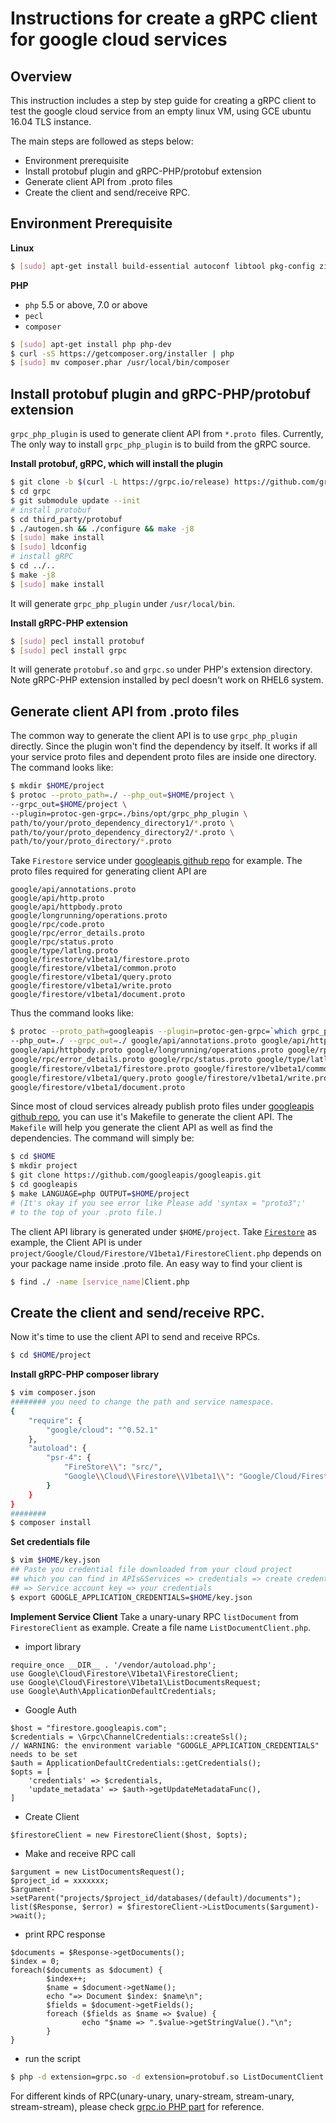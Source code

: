 # Instructions for create a gRPC client for google cloud services

## Overview

This instruction includes a step by step guide for creating a gRPC client to test the google cloud service from an empty
linux VM, using GCE ubuntu 16.04 TLS instance.

The main steps are followed as steps below:

- Environment prerequisite
- Install protobuf plugin and gRPC-PHP/protobuf extension
- Generate client API from .proto files
- Create the client and send/receive RPC.

## Environment Prerequisite

**Linux**

```sh
$ [sudo] apt-get install build-essential autoconf libtool pkg-config zip unzip zlib1g-dev
```

**PHP**

* `php` 5.5 or above, 7.0 or above
* `pecl`
* `composer`

```sh
$ [sudo] apt-get install php php-dev
$ curl -sS https://getcomposer.org/installer | php
$ [sudo] mv composer.phar /usr/local/bin/composer
```

## Install protobuf plugin and gRPC-PHP/protobuf extension

`grpc_php_plugin` is used to generate client API from `*.proto `files. Currently, The only way to
install `grpc_php_plugin` is to build from the gRPC source.

**Install protobuf, gRPC, which will install the plugin**

```sh
$ git clone -b $(curl -L https://grpc.io/release) https://github.com/grpc/grpc
$ cd grpc
$ git submodule update --init
# install protobuf
$ cd third_party/protobuf
$ ./autogen.sh && ./configure && make -j8
$ [sudo] make install
$ [sudo] ldconfig
# install gRPC
$ cd ../..
$ make -j8
$ [sudo] make install
```

It will generate `grpc_php_plugin` under `/usr/local/bin`.

**Install gRPC-PHP extension**

```sh
$ [sudo] pecl install protobuf
$ [sudo] pecl install grpc
```

It will generate `protobuf.so` and `grpc.so` under PHP's extension directory. Note gRPC-PHP extension installed by pecl
doesn't work on RHEL6 system.

## Generate client API from .proto files

The common way to generate the client API is to use `grpc_php_plugin` directly. Since the plugin won't find the
dependency by itself. It works if all your service proto files and dependent proto files are inside one directory. The
command looks like:

```sh
$ mkdir $HOME/project
$ protoc --proto_path=./ --php_out=$HOME/project \  
--grpc_out=$HOME/project \
--plugin=protoc-gen-grpc=./bins/opt/grpc_php_plugin \
path/to/your/proto_dependency_directory1/*.proto \
path/to/your/proto_dependency_directory2/*.proto \
path/to/your/proto_directory/*.proto

```

Take `Firestore` service under [googleapis github repo](https://github.com/googleapis/googleapis)
for example. The proto files required for generating client API are

```
google/api/annotations.proto
google/api/http.proto
google/api/httpbody.proto
google/longrunning/operations.proto
google/rpc/code.proto
google/rpc/error_details.proto
google/rpc/status.proto
google/type/latlng.proto
google/firestore/v1beta1/firestore.proto
google/firestore/v1beta1/common.proto
google/firestore/v1beta1/query.proto
google/firestore/v1beta1/write.proto
google/firestore/v1beta1/document.proto
```

Thus the command looks like:

```sh
$ protoc --proto_path=googleapis --plugin=protoc-gen-grpc=`which grpc_php_plugin` \
--php_out=./ --grpc_out=./ google/api/annotations.proto google/api/http.proto \
google/api/httpbody.proto google/longrunning/operations.proto google/rpc/code.proto \
google/rpc/error_details.proto google/rpc/status.proto google/type/latlng.proto \
google/firestore/v1beta1/firestore.proto google/firestore/v1beta1/common.proto \
google/firestore/v1beta1/query.proto google/firestore/v1beta1/write.proto \
google/firestore/v1beta1/document.proto
```

Since most of cloud services already publish proto files under
[googleapis github repo](https://github.com/googleapis/googleapis), you can use it's Makefile to generate the client
API. The `Makefile` will help you generate the client API as well as find the dependencies. The command will simply be:

```sh
$ cd $HOME
$ mkdir project
$ git clone https://github.com/googleapis/googleapis.git
$ cd googleapis
$ make LANGUAGE=php OUTPUT=$HOME/project
# (It's okay if you see error like Please add 'syntax = "proto3";' 
# to the top of your .proto file.)
```

The client API library is generated under `$HOME/project`.
Take [`Firestore`](https://github.com/googleapis/googleapis/blob/master/google/firestore/v1beta1/firestore.proto)
as example, the Client API is under
`project/Google/Cloud/Firestore/V1beta1/FirestoreClient.php` depends on your package name inside .proto file. An easy
way to find your client is

```sh
$ find ./ -name [service_name]Client.php
```

## Create the client and send/receive RPC.

Now it's time to use the client API to send and receive RPCs.

```sh
$ cd $HOME/project
```

**Install gRPC-PHP composer library**

```sh
$ vim composer.json
######## you need to change the path and service namespace.
{
    "require": {
        "google/cloud": "^0.52.1"
    },
    "autoload": {
        "psr-4": {
            "FireStore\\": "src/",
            "Google\\Cloud\\Firestore\\V1beta1\\": "Google/Cloud/Firestore/V1beta1/"
        }
    }
}
########
$ composer install
```

**Set credentials file**

``` sh
$ vim $HOME/key.json
## Paste you credential file downloaded from your cloud project
## which you can find in APIs&Services => credentials => create credentials
## => Service account key => your credentials
$ export GOOGLE_APPLICATION_CREDENTIALS=$HOME/key.json
```

**Implement Service Client**
Take a unary-unary RPC `listDocument` from `FirestoreClient` as example. Create a file name `ListDocumentClient.php`.

- import library

```
require_once __DIR__ . '/vendor/autoload.php';
use Google\Cloud\Firestore\V1beta1\FirestoreClient;
use Google\Cloud\Firestore\V1beta1\ListDocumentsRequest;
use Google\Auth\ApplicationDefaultCredentials;
```

- Google Auth

```
$host = "firestore.googleapis.com";
$credentials = \Grpc\ChannelCredentials::createSsl();
// WARNING: the environment variable "GOOGLE_APPLICATION_CREDENTIALS" needs to be set
$auth = ApplicationDefaultCredentials::getCredentials();
$opts = [
    'credentials' => $credentials,
    'update_metadata' => $auth->getUpdateMetadataFunc(),
]
```

- Create Client

```
$firestoreClient = new FirestoreClient($host, $opts);
```

- Make and receive RPC call

```
$argument = new ListDocumentsRequest();
$project_id = xxxxxxx;
$argument->setParent("projects/$project_id/databases/(default)/documents");
list($Response, $error) = $firestoreClient->ListDocuments($argument)->wait();
```

- print RPC response

```
$documents = $Response->getDocuments();
$index = 0;
foreach($documents as $document) {
        $index++;
        $name = $document->getName();
        echo "=> Document $index: $name\n";
        $fields = $document->getFields();
        foreach ($fields as $name => $value) {
                echo "$name => ".$value->getStringValue()."\n";
        }
}
```

- run the script

```sh
$ php -d extension=grpc.so -d extension=protobuf.so ListDocumentClient.php
```

For different kinds of RPC(unary-unary, unary-stream, stream-unary, stream-stream), please
check [grpc.io PHP part](https://grpc.io/docs/tutorials/basic/php.html#calling-service-methods)
for reference.



